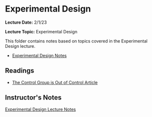 # Experimental Design

**Lecture Date:** 2/1/23

**Lecture Topic:** Experimental Design

This folder contains notes based on topics covered in the Experimental Design lecture.

- [Experimental Design Notes](https://github.com/nashita-b/cmsc320/tree/M1/Experimental%20Design/Notes)

## Readings
- [The Control Group is Out of Control Article](https://slatestarcodex.com/2014/04/28/the-control-group-is-out-of-control/)

## Instructor's Notes
[Experimental Design Lecture Notes](https://docs.google.com/document/d/1g5t3Xw41KQ_zIwPcEoIqeTLjl4NWjlfHDa5-49Uqbwk/edit?usp=sharing)
